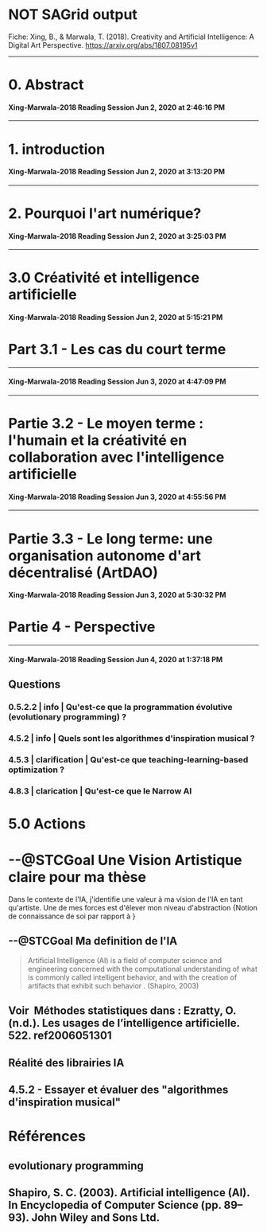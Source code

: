 # NOT SAGrid output

Fiche: Xing, B., & Marwala, T. (2018). Creativity and Artificial Intelligence: A Digital Art Perspective. https://arxiv.org/abs/1807.08195v1


______
# 0. Abstract

#### Xing-Marwala-2018 Reading Session Jun 2, 2020 at 2:46:16 PM 


______

# 1. introduction
#### Xing-Marwala-2018 Reading Session Jun 2, 2020 at 3:13:20 PM 



______

# 2. Pourquoi l'art numérique?  

#### Xing-Marwala-2018 Reading Session Jun 2, 2020 at 3:25:03 PM 


______
# 3.0 Créativité et intelligence artificielle


#### Xing-Marwala-2018 Reading Session Jun 2, 2020 at 5:15:21 PM 







# Part 3.1 - Les cas du court terme
______
#### Xing-Marwala-2018 Reading Session Jun 3, 2020 at 4:47:09 PM 

______
# Partie 3.2 - Le moyen terme : l'humain et la créativité en collaboration avec l'intelligence artificielle

#### Xing-Marwala-2018 Reading Session Jun 3, 2020 at 4:55:56 PM 

______

# Partie 3.3 - Le long terme: une organisation autonome d'art décentralisé (ArtDAO)

#### Xing-Marwala-2018 Reading Session Jun 3, 2020 at 5:30:32 PM 



# Partie 4 - Perspective
______
#### Xing-Marwala-2018 Reading Session Jun 4, 2020 at 1:37:18 PM 


## Questions

###  0.5.2.2 | info | Qu'est-ce que la programmation évolutive (evolutionary programming) ?
### 4.5.2  | info |  Quels sont les algorithmes d'inspiration musical ?
 
### 4.5.3  | clarification | Qu'est-ce que teaching-learning-based optimization ?
### 4.8.3  | clarication | Qu'est-ce que le Narrow AI 

# 5.0 Actions


# --@STCGoal  Une **Vision Artistique** claire pour ma thèse
Dans le contexte de l'IA, j'identifie une valeur à ma vision de l'IA en tant qu'artiste.  Une de mes forces est d'élever mon niveau d'abstraction {Notion de connaissance de soi par rapport à }


## --@STCGoal Ma definition de l'IA
>Artificial Intelligence (AI) is a field of computer science and engineering concerned with the computational understanding of what is commonly called intelligent behavior, and with the creation of artifacts that exhibit such behavior  .
>(Shapiro, 2003)

## Voir  **Méthodes statistiques** dans : Ezratty, O. (n.d.). Les usages de l’intelligence artificielle. 522. ref2006051301

## Réalité des librairies IA


## 4.5.2 - Essayer et évaluer des "algorithmes d'inspiration musical"
# Références

## evolutionary programming
## Shapiro, S. C. (2003). Artificial intelligence (AI). In Encyclopedia of Computer Science (pp. 89–93). John Wiley and Sons Ltd.



